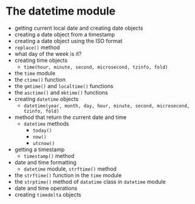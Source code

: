 # The datetime module

* getting current local date and creating date objects
* creating a date object from a timestamp
* creating a date object using the ISO format
* `replace()` method
* what day of the week is it?
* creating time objects
    * `time(hour, minute, second, microsecond, tzinfo, fold)`
* the `time` module
* the `ctime()` function
* the `gmtime()` and `localtime()` functions
* the `asctime()` and `mktime()` functions
* creating `datetime` objects
    * `datetime(year, month, day, hour, minute, second, microsecond, tzinfo, fold)`
* method that return the current date and time
    * `datetime` methods
        * `today()`
        * `now()`
        * `utcnow()`
* getting a timestamp
    * `timestamp()` method
* date and time formatting
    * `datetime` module, `strftime()` method
* the `strftime()` function in the `time` module
* the `strptime()` method of `datatime` class in `datetime` module
* date and time operations
* creating `timedelta` objects
